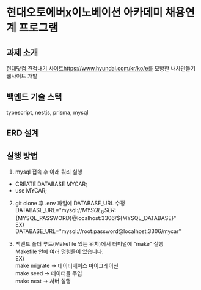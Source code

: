 # 현대오토에버x이노베이션 아카데미 채용연계 프로그램  
## 과제 소개  
[현대닷컴 견적내기 사이트](https://www.hyundai.com/kr/ko/e)https://www.hyundai.com/kr/ko/e를 모방한 내차만들기 웹사이트 개발  

## 백엔드 기술 스택  
typescript, nestjs, prisma, mysql  

## ERD 설계  

## 실행 방법  
1. mysql 접속 후 아래 쿼리 실행  
- CREATE DATABASE MYCAR; 
- use MYCAR;  

2. git clone 후 .env 파일에 DATABASE_URL 수정  
DATABASE_URL="mysql://${MYSQL_USER}:${MYSQL_PASSWORD}@localhost:3306/${MYSQL_DATABASE}"  
EX)  
DATABASE_URL="mysql://root:password@localhost:3306/mycar"  

3. 백엔드 폴더 루트(Makefile 있는 위치)에서 터미널에 "make" 실행  
Makefile 안에 여러 명령들이 있습니다.  
EX)  
make migrate -> 데이터베이스 마이그레이션  
make seed -> 데이터들 주입  
make nest -> 서버 실행  
